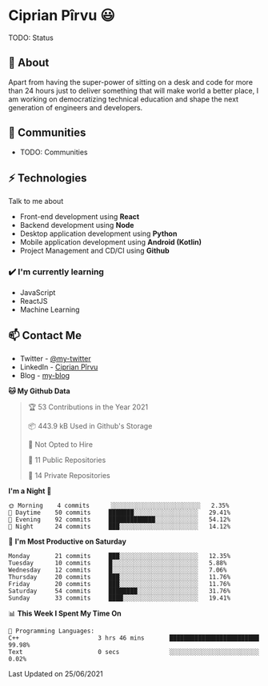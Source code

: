 # Ciprian Pîrvu 😃

TODO: Status

## 🧐 About

Apart from having the super-power of sitting on a desk and code for more than 24 hours just to deliver something that will make world a better place, I am working on democratizing technical education and shape the next generation of engineers and developers.

## 👯 Communities

-   TODO: Communities

## ⚡ Technologies

Talk to me about

-   Front-end development using **React**
-   Backend development using **Node**
-   Desktop application development using **Python**
-   Mobile application development using **Android (Kotlin)**
-   Project Management and CD/CI using **Github**

### ✔️ I'm currently learning

-   JavaScript
-   ReactJS
-   Machine Learning

## 📫 Contact Me

-   Twitter - [@my-twitter]()
-   LinkedIn - [Ciprian Pîrvu](https://www.linkedin.com/in/p%C3%AErvu-ciprian-cristian-4415991b1/)
-   Blog - [my-blog]()

<!--START_SECTION:waka-->
**🐱 My Github Data** 

> 🏆 53 Contributions in the Year 2021
 > 
> 📦 443.9 kB Used in Github's Storage 
 > 
> 🚫 Not Opted to Hire
 > 
> 📜 11 Public Repositories 
 > 
> 🔑 14 Private Repositories  
 > 
**I'm a Night 🦉** 

```text
🌞 Morning    4 commits      ░░░░░░░░░░░░░░░░░░░░░░░░░   2.35% 
🌆 Daytime    50 commits     ███████░░░░░░░░░░░░░░░░░░   29.41% 
🌃 Evening    92 commits     █████████████░░░░░░░░░░░░   54.12% 
🌙 Night      24 commits     ███░░░░░░░░░░░░░░░░░░░░░░   14.12%

```
📅 **I'm Most Productive on Saturday** 

```text
Monday       21 commits     ███░░░░░░░░░░░░░░░░░░░░░░   12.35% 
Tuesday      10 commits     █░░░░░░░░░░░░░░░░░░░░░░░░   5.88% 
Wednesday    12 commits     █░░░░░░░░░░░░░░░░░░░░░░░░   7.06% 
Thursday     20 commits     ███░░░░░░░░░░░░░░░░░░░░░░   11.76% 
Friday       20 commits     ███░░░░░░░░░░░░░░░░░░░░░░   11.76% 
Saturday     54 commits     ████████░░░░░░░░░░░░░░░░░   31.76% 
Sunday       33 commits     ████░░░░░░░░░░░░░░░░░░░░░   19.41%

```


📊 **This Week I Spent My Time On** 

```text
💬 Programming Languages: 
C++                      3 hrs 46 mins       █████████████████████████   99.98% 
Text                     0 secs              ░░░░░░░░░░░░░░░░░░░░░░░░░   0.02%

```


 Last Updated on 25/06/2021
<!--END_SECTION:waka-->
